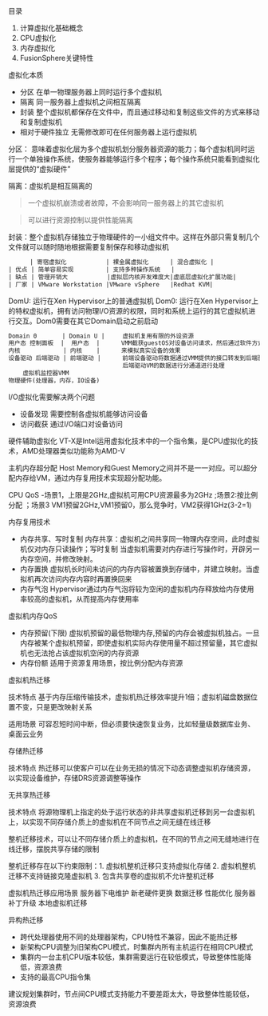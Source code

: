 目录
1. 计算虚拟化基础概念
2. CPU虚拟化
3. 内存虚拟化
4. FusionSphere关键特性

虚拟化本质
- 分区 在单一物理服务器上同时运行多个虚拟机
- 隔离 同一服务器上虚拟机之间相互隔离
- 封装 整个虚拟机都保存在文件中，而且通过移动和复制这些文件的方式来移动和复制虚拟机
- 相对于硬件独立 无需修改即可在任何服务器上运行虚拟机

分区： 意味着虚拟化层为多个虚拟机划分服务器资源的能力；每个虚拟机同时运行一个单独操作系统，使服务器能够运行多个程序；每个操作系统只能看到虚拟化层提供的“虚拟硬件”

隔离：虚拟机是相互隔离的
>一个虚拟机崩溃或者故障，不会影响同一服务器上的其它虚拟机

>可以进行资源控制以提供性能隔离

封装：整个虚拟机存储独立于物理硬件的一小组文件中。这样在外部只需复制几个文件就可以随时随地根据需要复制保存和移动虚拟机
```txt
      | 寄宿虚拟化           | 裸金属虚拟化      | 混合虚拟化 |
| 优点 | 简单容易实现         | 支持多种操作系统   |
| 缺点 | 管理开销大           |虚拟层内核开发难度大|虚底层虚拟化扩展功能|
| 厂家 | VMware Workstation |VMware vSphere   |Redhat KVM|
```

DomU: 运行在Xen Hypervisor上的普通虚拟机
Dom0: 运行在Xen Hypervisor上的特权虚拟机，拥有访问物理I/O资源的权限，同时和系统上运行的其它虚拟机进行交互。Dom0需要在其它Domain启动之前启动
```txt
Domain 0       | Domain U |     虚拟机复用有限的外设资源
用户态 控制面板  |  用户态  |      VMM截获guestOS对设备访问请求，然后通过软件方式
内核            | 内核    |      来模拟真实设备的效果
设备驱动 后端驱动 | 前端驱动 |      前端设备驱动将数据通过VMM提供的接口转发到后端驱动
                                后端驱动VM的数据进行分通道进行处理
    虚拟机监控器VMM
物理硬件(处理器，内存，IO设备)
```
I/O虚拟化需要解决两个问题
- 设备发现 需要控制各虚拟机能够访问设备
- 访问截获 通过I/O端口对设备访问

硬件辅助虚拟化
VT-X是Intel运用虚拟化技术中的一个指令集，是CPU虚拟化的技术，AMD处理器类似功能称为AMD-V

主机内存超分配 Host Memory和Guest Memory之间并不是一一对应。可以超分配内存给VM，通过内存复用技术实现超分配功能。

CPU QoS
-场景1，上限是2GHz,虚拟机可用CPU资源最多为2GHz ;场景2:按比例分配 ；场景3 VM1预留2GHz,VM1预留0，那么竞争时，VM2获得1GHz(3-2=1)

内存复用技术
- 内存共享、写时复制 内存共享：虚拟机之间共享同一物理内存空间，此时虚拟机仅对内存只读操作；写时复制 当虚拟机需要对内存进行写操作时，开辟另一内存空间，并修改映射。
- 内存置换 虚拟机长时间未访问的内存内容被置换到存储中，并建立映射。当虚拟机再次访问内存内容时再置换回来
- 内存气泡 Hypervisor通过内存气泡将较为空闲的虚拟机内存释放给内存使用率较高的虚拟机，从而提高内存使用率

虚拟机内存QoS
- 内存预留(下限) 虚拟机预留的最低物理内存,预留的内存会被虚拟机独占。一旦内存被某个虚拟机预留，即使虚拟机实际内存使用量不超过预留量，其它虚拟机也无法抢占该虚拟机空闲的内存资源
- 内存份额 适用于资源复用场景，按比例分配内存资源 

虚拟机热迁移

技术特点 基于内存压缩传输技术，虚拟机热迁移效率提升1倍；虚拟机磁盘数据位置不变，只是更改映射关系

适用场景 可容忍短时间中断，但必须要快速恢复业务，比如轻量级数据库业务、桌面云业务

存储热迁移 

技术特点 热迁移可以使客户可以在业务无损的情况下动态调整虚拟机存储资源，以实现设备维护，存储DRS资源调整等操作

无共享热迁移

技术特点 将源物理机上指定的处于运行状态的非共享虚拟机迁移到另一台虚拟机上，以实现不同存储介质上的虚拟机在不同节点之间无缝在线迁移

整机迁移技术，可以让不同存储介质上的虚拟机，在不同的节点之间无缝地进行在线迁移，摆脱共享存储的限制

整机迁移存在以下约束限制：1. 虚拟机整机迁移只支持虚拟化存储 2. 虚拟机整机迁移不支持链接克隆虚拟机 3. 包含共享卷的虚拟机不允许整机迁移

虚拟机热迁移应用场景 服务器下电维护 新老硬件更换 数据迁移 性能优化 服务器补丁升级 本地虚拟机迁移

异构热迁移
- 跨代处理器使用不同的处理器架构，CPU特性不兼容，因此不能热迁移
- 新架构CPU调整为旧架构CPU模式，时集群内所有主机运行在相同CPU模式
- 集群内一台主机CPU版本较低，集群需要运行在较低模式，导致整体性能降低，资源浪费
- 支持的最高CPU指令集

建议规划集群时，节点间CPU模式支持能力不要差距太大，导致整体性能较低，资源浪费



